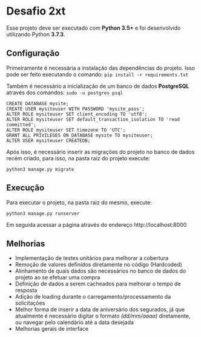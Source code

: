 # Desafio 2xt

Esse projeto deve ser executado com **Python 3.5+** e foi desenvolvido utilizando Python **3.7.3**.

## Configuração

Primeiramente é necessária a instalação das dependências do projeto. Isso pode ser feito executando o comando:
``pip install -r requirements.txt``

Também é necessário a inicialização de um banco de dados **PostgreSQL** através dos comandos:
```sudo -u postgres psql ``` 
``` 
CREATE DATABASE mysite;
CREATE USER mysiteuser WITH PASSWORD 'mysite_pass';
ALTER ROLE mysiteuser SET client_encoding TO 'utf8';
ALTER ROLE mysiteuser SET default_transaction_isolation TO 'read committed';
ALTER ROLE mysiteuser SET timezone TO 'UTC';
GRANT ALL PRIVILEGES ON DATABASE mysite TO mysiteuser;
ALTER USER mysiteuser CREATEDB;
```

Após isso, é necessário inserir as migrações do projeto no banco de dados recém criado, para isso, na pasta raiz do projeto execute:
```
python3 manage.py migrate
```

## Execução

Para executar o projeto, na pasta raiz do mesmo, execute:
```
python3 manage.py runserver
```
Em seguida acessar a página através do endereço http://localhost:8000

## Melhorias

 - Implementação de testes unitários para melhorar a cobertura
 - Remoção de valores definidos diretamente no código (Hardcoded)
 - Alinhamento de quais dados são necessários no banco de dados do projeto ao se efetuar uma compra
 - Definição de dados a serem cacheados para melhorar o tempo de resposta
 - Adição de loading durante o carregamento/processamento da solicitações
 - Melhor forma de inserir a data de aniversário dos segurados, já que atualmente é necessário digitar o formato _(dd/mm/aaaa)_ diretamente, ou navegar pelo calendário até a data desejada
 - Melhorias gerais de interface
